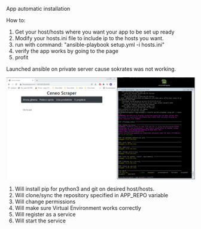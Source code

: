 App automatic installation

How to:
1. Get your host/hosts where you want your app to be set up ready
2. Modify your hosts.ini file to include ip to the hosts you want.
3. run with command: "ansible-playbook setup.yml -i hosts.ini"
4. verify the app works by going to the page
5. profit

Launched ansible on private server cause sokrates was not working.

![hmm](app-automatic-install.png)

1. Will install pip for python3 and git on desired host/hosts.
2. Will clone/sync the repository specified in APP_REPO variable
3. Will change permissions
4. Will make sure Virtual Environment works correctly
5. Will register as a service
6. Will start the service